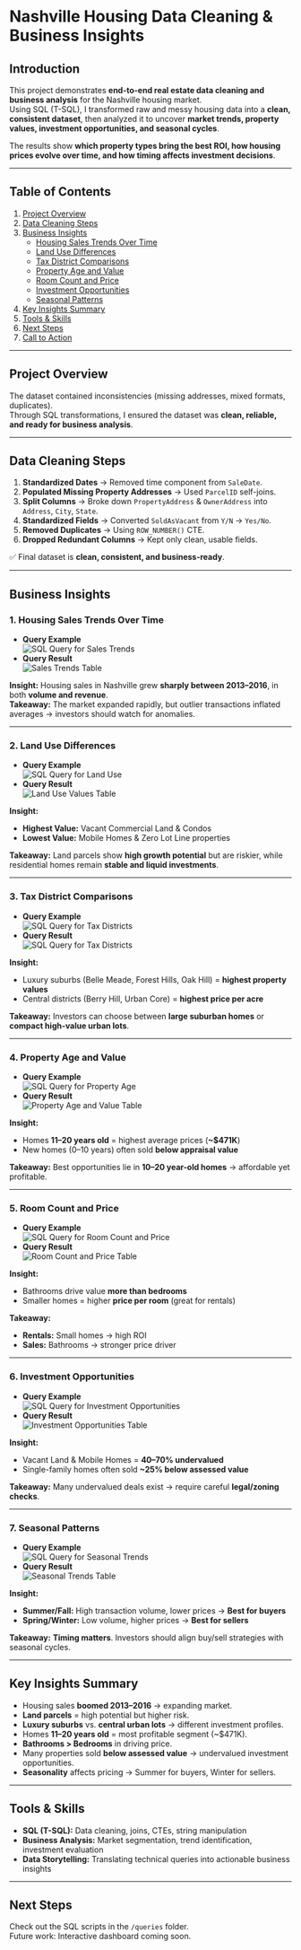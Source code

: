 # Nashville Housing Data Cleaning & Business Insights

## Introduction

This project demonstrates **end-to-end real estate data cleaning and business analysis** for the Nashville housing market.  
Using SQL (T-SQL), I transformed raw and messy housing data into a **clean, consistent dataset**, then analyzed it to uncover **market trends, property values, investment opportunities, and seasonal cycles**.

The results show **which property types bring the best ROI, how housing prices evolve over time, and how timing affects investment decisions**.

---

## Table of Contents

1. [Project Overview](#project-overview)
2. [Data Cleaning Steps](#data-cleaning-steps)
3. [Business Insights](#business-insights)
   - [Housing Sales Trends Over Time](#1-housing-sales-trends-over-time)
   - [Land Use Differences](#2-land-use-differences)
   - [Tax District Comparisons](#3-tax-district-comparisons)
   - [Property Age and Value](#4-property-age-and-value)
   - [Room Count and Price](#5-room-count-and-price)
   - [Investment Opportunities](#6-investment-opportunities)
   - [Seasonal Patterns](#7-seasonal-patterns)
4. [Key Insights Summary](#key-insights-summary)
5. [Tools & Skills](#tools--skills)
6. [Next Steps](#next-steps)
7. [Call to Action](#call-to-action)

---

## Project Overview

The dataset contained inconsistencies (missing addresses, mixed formats, duplicates).  
Through SQL transformations, I ensured the dataset was **clean, reliable, and ready for business analysis**.

---

## Data Cleaning Steps

1. **Standardized Dates** → Removed time component from `SaleDate`.
2. **Populated Missing Property Addresses** → Used `ParcelID` self-joins.
3. **Split Columns** → Broke down `PropertyAddress` & `OwnerAddress` into `Address`, `City`, `State`.
4. **Standardized Fields** → Converted `SoldAsVacant` from `Y/N` → `Yes/No`.
5. **Removed Duplicates** → Using `ROW_NUMBER()` CTE.
6. **Dropped Redundant Columns** → Kept only clean, usable fields.

✅ Final dataset is **clean, consistent, and business-ready**.

---

## Business Insights

### 1. Housing Sales Trends Over Time

- **Query Example**  
  ![SQL Query for Sales Trends](https://drive.google.com/uc?export=view&id=1AEtECnydV_T6NKUtNS7MSikWSs7dZz0F)
- **Query Result**  
  ![Sales Trends Table](https://drive.google.com/uc?export=view&id=1LoyTJ05ohExOfqyvHQgDK-2T-Tzkw0kQ)

**Insight:** Housing sales in Nashville grew **sharply between 2013–2016**, in both **volume and revenue**.  
**Takeaway:** The market expanded rapidly, but outlier transactions inflated averages → investors should watch for anomalies.

---

### 2. Land Use Differences

- **Query Example**  
  ![SQL Query for Land Use](https://drive.google.com/uc?export=view&id=1Wb8DA88ADepescjRDMld7j0HRnEJYjjF)
- **Query Result**  
  ![Land Use Values Table](https://drive.google.com/uc?export=view&id=1kkhGchC_WehPR6dT7ibmKHwyC1woIdyp)

**Insight:**

- **Highest Value:** Vacant Commercial Land & Condos
- **Lowest Value:** Mobile Homes & Zero Lot Line properties

**Takeaway:** Land parcels show **high growth potential** but are riskier, while residential homes remain **stable and liquid investments**.

---

### 3. Tax District Comparisons

- **Query Example**  
  ![SQL Query for Tax Districts](https://drive.google.com/uc?export=view&id=19M2dlaStwXM-61OMUOOqzPnmNwCUO_nS)
- **Query Result**  
  ![SQL Query for Tax Districts](https://drive.google.com/uc?export=view&id=12EiSAfydf_IE1PyYe6sIHDZAQJwTf7_m)

**Insight:**

- Luxury suburbs (Belle Meade, Forest Hills, Oak Hill) = **highest property values**
- Central districts (Berry Hill, Urban Core) = **highest price per acre**

**Takeaway:** Investors can choose between **large suburban homes** or **compact high-value urban lots**.

---

### 4. Property Age and Value

- **Query Example**  
  ![SQL Query for Property Age](https://drive.google.com/uc?export=view&id=1AHTkBmTeUF_1PqJIEWkSd2CCAdnZYLt9)
- **Query Result**  
  ![Property Age and Value Table](https://drive.google.com/uc?export=view&id=1MGNwtEJaF8NZ9qKcgOqtmStgm1ZiNjcl)

**Insight:**

- Homes **11–20 years old** = highest average prices (**~$471K**)
- New homes (0–10 years) often sold **below appraisal value**

**Takeaway:** Best opportunities lie in **10–20 year-old homes** → affordable yet profitable.

---

### 5. Room Count and Price

- **Query Example**  
  ![SQL Query for Room Count and Price](https://drive.google.com/uc?export=view&id=1TeLAKr2O7yOnRKnNu38akODVUWS3HXg0)
- **Query Result**  
  ![Room Count and Price Table](https://drive.google.com/uc?export=view&id=1tzj0U81a8jYn0Gpk1hK8-R08TBwIaHi2)

**Insight:**

- Bathrooms drive value **more than bedrooms**
- Smaller homes = higher **price per room** (great for rentals)

**Takeaway:**

- **Rentals:** Small homes → high ROI
- **Sales:** Bathrooms → stronger price driver

---

### 6. Investment Opportunities

- **Query Example**  
  ![SQL Query for Investment Opportunities](https://drive.google.com/uc?export=view&id=14HdskdU0tby70D-uKciv5ouLNO5RpSnS)
- **Query Result**  
  ![Investment Opportunities Table](https://drive.google.com/uc?export=view&id=1B6RoQCfJN-lCT1AwPQY1xpL0demBAq2a)

**Insight:**

- Vacant Land & Mobile Homes = **40–70% undervalued**
- Single-family homes often sold **~25% below assessed value**

**Takeaway:** Many undervalued deals exist → require careful **legal/zoning checks**.

---

### 7. Seasonal Patterns

- **Query Example**  
  ![SQL Query for Seasonal Trends](https://drive.google.com/uc?export=view&id=11gUbtUmwxEPqM-z0Sz7BUUQWDJHJ3s_B)
- **Query Result**  
  ![Seasonal Trends Table](https://drive.google.com/uc?export=view&id=1Q28komITBwDX69Vibcp9GZiKVxX_OYGe)

**Insight:**

- **Summer/Fall:** High transaction volume, lower prices → **Best for buyers**
- **Spring/Winter:** Low volume, higher prices → **Best for sellers**

**Takeaway:** **Timing matters**. Investors should align buy/sell strategies with seasonal cycles.

---

## Key Insights Summary

- Housing sales **boomed 2013–2016** → expanding market.
- **Land parcels** = high potential but higher risk.
- **Luxury suburbs** vs. **central urban lots** → different investment profiles.
- Homes **11–20 years old** = most profitable segment (~$471K).
- **Bathrooms > Bedrooms** in driving price.
- Many properties sold **below assessed value** → undervalued investment opportunities.
- **Seasonality** affects pricing → Summer for buyers, Winter for sellers.

---

## Tools & Skills

- **SQL (T-SQL):** Data cleaning, joins, CTEs, string manipulation
- **Business Analysis:** Market segmentation, trend identification, investment evaluation
- **Data Storytelling:** Translating technical queries into actionable business insights

---

## Next Steps

Check out the SQL scripts in the `/queries` folder.  
Future work: Interactive dashboard coming soon.
